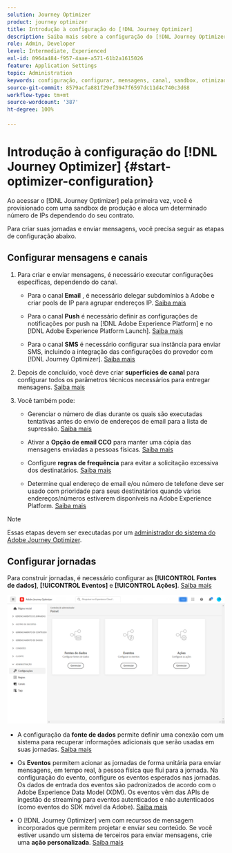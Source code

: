 ```yaml
---
solution: Journey Optimizer
product: journey optimizer
title: Introdução à configuração do [!DNL Journey Optimizer]
description: Saiba mais sobre a configuração do [!DNL Journey Optimizer]
role: Admin, Developer
level: Intermediate, Experienced
exl-id: 0964a484-f957-4aae-a571-61b2a1615026
feature: Application Settings
topic: Administration
keywords: configuração, configurar, mensagens, canal, sandbox, otimizador
source-git-commit: 8579acfa881f29ef3947f6597dc11d4c740c3d68
workflow-type: tm+mt
source-wordcount: '387'
ht-degree: 100%

---
```



# Introdução à configuração do [!DNL Journey Optimizer] {#start-optimizer-configuration}

Ao acessar o [!DNL Journey Optimizer] pela primeira vez, você é provisionado com uma sandbox de produção e aloca um determinado número de IPs dependendo do seu contrato.

Para criar suas jornadas e enviar mensagens, você precisa seguir as etapas de configuração abaixo.

## Configurar mensagens e canais

1. Para criar e enviar mensagens, é necessário executar configurações específicas, dependendo do canal.

   * Para o canal **Email** , é necessário delegar subdomínios à Adobe e criar pools de IP para agrupar endereços IP. [Saiba mais](../email/get-started-email-config.md)

   * Para o canal **Push** é necessário definir as configurações de notificações por push na [!DNL Adobe Experience Platform] e no [!DNL Adobe Experience Platform Launch]. [Saiba mais](../push/push-configuration.md)

   * Para o canal **SMS** é necessário configurar sua instância para enviar SMS, incluindo a integração das configurações do provedor com [!DNL Journey Optimizer]. [Saiba mais](../sms/sms-configuration.md)

1. Depois de concluído, você deve criar **superfícies de canal** para configurar todos os parâmetros técnicos necessários para entregar mensagens. [Saiba mais](channel-surfaces.md)

1. Você também pode:

   * Gerenciar o número de dias durante os quais são executadas tentativas antes do envio de endereços de email para a lista de supressão. [Saiba mais](manage-suppression-list.md)

   * Ativar a **Opção de email CCO** para manter uma cópia das mensagens enviadas a pessoas físicas. [Saiba mais](archiving-support.md#enable-bcc)

   * Configure **regras de frequência** para evitar a solicitação excessiva dos destinatários. [Saiba mais](frequency-rules.md)

   * Determine qual endereço de email e/ou número de telefone deve ser usado com prioridade para seus destinatários quando vários endereços/números estiverem disponíveis na Adobe Experience Platform. [Saiba mais](primary-email-addresses.md)

<!--* Understand the push notification flow. [Learn more](../push/push-gs.md)-->

>[!NOTE]
>
>Essas etapas devem ser executadas por um [administrador do sistema do Adobe Journey Optimizer](../start/path/administrator.md).

## Configurar jornadas

Para construir jornadas, é necessário configurar as **[!UICONTROL Fontes de dados]**, **[!UICONTROL Eventos]** e **[!UICONTROL Ações]**. [Saiba mais](about-data-sources-events-actions.md)

![](assets/admin-menu.png)

* A configuração da **fonte de dados** permite definir uma conexão com um sistema para recuperar informações adicionais que serão usadas em suas jornadas. [Saiba mais](../datasource/about-data-sources.md)

* Os **Eventos** permitem acionar as jornadas de forma unitária para enviar mensagens, em tempo real, à pessoa física que flui para a jornada. Na configuração do evento, configure os eventos esperados nas jornadas. Os dados de entrada dos eventos são padronizados de acordo com o Adobe Experience Data Model (XDM). Os eventos vêm das APIs de ingestão de streaming para eventos autenticados e não autenticados (como eventos do SDK móvel da Adobe). [Saiba mais](../event/about-events.md)

* O [!DNL Journey Optimizer] vem com recursos de mensagem incorporados que permitem projetar e enviar seu conteúdo. Se você estiver usando um sistema de terceiros para enviar mensagens, crie uma **ação personalizada**. [Saiba mais](../action/action.md)